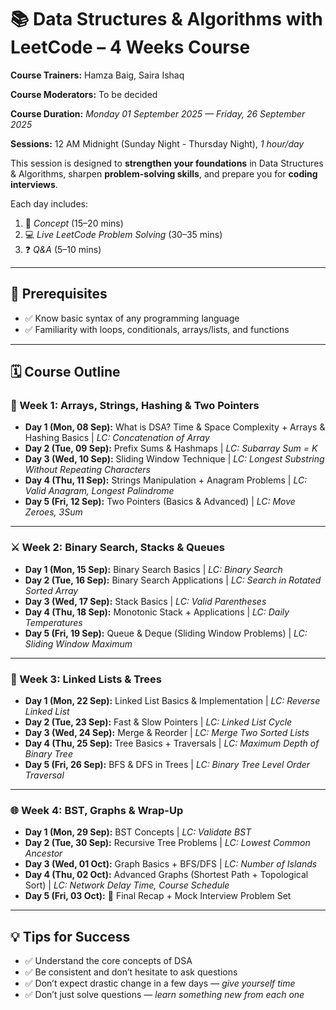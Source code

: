# 📚 Data Structures & Algorithms with LeetCode – 4 Weeks Course  

**Course Trainers:** Hamza Baig, Saira Ishaq  

**Course Moderators:** To be decided

**Course Duration:** *Monday 01 September 2025 — Friday, 26 September 2025*  

**Sessions:** 12 AM Midnight (Sunday Night - Thursday Night), *1 hour/day*  

This session is designed to **strengthen your foundations** in Data Structures & Algorithms, sharpen **problem-solving skills**, and prepare you for **coding interviews**.  

Each day includes:  
1. 📖 *Concept* (15–20 mins)  
2. 💻 *Live LeetCode Problem Solving* (30–35 mins)  
3. ❓ *Q&A* (5–10 mins)  

---

## 📌 Prerequisites
- ✅ Know basic syntax of any programming language  
- ✅ Familiarity with loops, conditionals, arrays/lists, and functions  

---

## 🗓 Course Outline  

### 🧠 Week 1: Arrays, Strings, Hashing & Two Pointers  
- **Day 1 (Mon, 08 Sep):** What is DSA? Time & Space Complexity + Arrays & Hashing Basics | *LC: Concatenation of Array*  
- **Day 2 (Tue, 09 Sep):** Prefix Sums & Hashmaps | *LC: Subarray Sum = K*  
- **Day 3 (Wed, 10 Sep):** Sliding Window Technique | *LC: Longest Substring Without Repeating Characters*  
- **Day 4 (Thu, 11 Sep):** Strings Manipulation + Anagram Problems | *LC: Valid Anagram, Longest Palindrome*  
- **Day 5 (Fri, 12 Sep):** Two Pointers (Basics & Advanced) | *LC: Move Zeroes, 3Sum*  

---

### ⚔️ Week 2: Binary Search, Stacks & Queues  
- **Day 1 (Mon, 15 Sep):** Binary Search Basics | *LC: Binary Search*  
- **Day 2 (Tue, 16 Sep):** Binary Search Applications | *LC: Search in Rotated Sorted Array*  
- **Day 3 (Wed, 17 Sep):** Stack Basics | *LC: Valid Parentheses*  
- **Day 4 (Thu, 18 Sep):** Monotonic Stack + Applications | *LC: Daily Temperatures*  
- **Day 5 (Fri, 19 Sep):** Queue & Deque (Sliding Window Problems) | *LC: Sliding Window Maximum*  

---

### 🔗 Week 3: Linked Lists & Trees  
- **Day 1 (Mon, 22 Sep):** Linked List Basics & Implementation | *LC: Reverse Linked List*  
- **Day 2 (Tue, 23 Sep):** Fast & Slow Pointers | *LC: Linked List Cycle*  
- **Day 3 (Wed, 24 Sep):** Merge & Reorder | *LC: Merge Two Sorted Lists*  
- **Day 4 (Thu, 25 Sep):** Tree Basics + Traversals | *LC: Maximum Depth of Binary Tree*  
- **Day 5 (Fri, 26 Sep):** BFS & DFS in Trees | *LC: Binary Tree Level Order Traversal*  

---

### 🌐 Week 4: BST, Graphs & Wrap-Up  
- **Day 1 (Mon, 29 Sep):** BST Concepts | *LC: Validate BST*  
- **Day 2 (Tue, 30 Sep):** Recursive Tree Problems | *LC: Lowest Common Ancestor*  
- **Day 3 (Wed, 01 Oct):** Graph Basics + BFS/DFS | *LC: Number of Islands*  
- **Day 4 (Thu, 02 Oct):** Advanced Graphs (Shortest Path + Topological Sort) | *LC: Network Delay Time, Course Schedule*  
- **Day 5 (Fri, 03 Oct):** 🎉 Final Recap + Mock Interview Problem Set  

---

## 💡 Tips for Success  
- ✅ Understand the core concepts of DSA  
- ✅ Be consistent and don’t hesitate to ask questions  
- ✅ Don’t expect drastic change in a few days — *give yourself time*  
- ✅ Don’t just solve questions — *learn something new from each one*  
